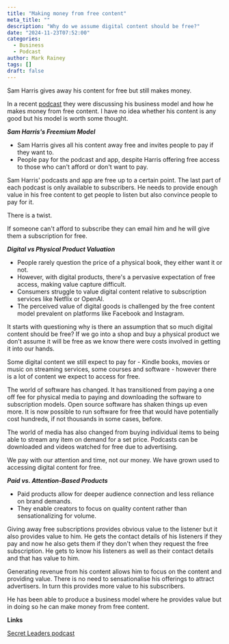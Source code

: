 ```yaml
---
title: "Making money from free content"
meta_title: ""
description: "Why do we assume digital content should be free?"
date: "2024-11-23T07:52:00"
categories:
  - Business
  - Podcast
author: Mark Rainey
tags: []
draft: false
---
```


Sam Harris gives away his content for free but still makes money. 

In a recent [podcast](https://www.youtube.com/watch?v=JNDPXwZ4S9s) they were discussing his business model and how he makes money from free content. I have no idea whether his content is any good but his model is worth some thought. 

***Sam Harris's Freemium Model***
- Sam Harris gives all his content away free and invites people to pay if they want to.
- People pay for the podcast and app, despite Harris offering free access to those who can't afford or don't want to pay.

Sam Harris' podcasts and app are free up to a certain point. The last part of each podcast is only available to subscribers. He needs to provide enough value in his free content to get people to listen but also convince people to pay for it. 

There is a twist. 

If someone can't afford to subscribe they can email him and he will give them a subscription for free. 

***Digital vs Physical Product Valuation***

- People rarely question the price of a physical book, they either want it or not.
- However, with digital products, there's a pervasive expectation of free access, making value capture difficult.
- Consumers struggle to value digital content relative to subscription services like Netflix or OpenAI.
- The perceived value of digital goods is challenged by the free content model prevalent on platforms like Facebook and Instagram.

It starts with questioning why is there an assumption that so much digital content should be free? If we go into a shop and buy a physical product we don't assume it will be free as we know there were costs involved in getting it into our hands.

Some digital content we still expect to pay for - Kindle books, movies or music on streaming services, some courses and software - however there is a lot of content we expect to access for free. 

The world of software has changed. It has transitioned from paying a one off fee for physical media to paying and downloading the software to subscription models. Open source software has shaken things up even more. It is now possible to run software for free that would have potentially cost hundreds, if not thousands in some cases, before. 

The world of media has also changed from buying individual items to being able to stream any item on demand for a set price. Podcasts can be downloaded and videos watched for free due to advertising. 

We pay with our attention and time, not our money. We have grown used to accessing digital content for free.

***Paid vs. Attention-Based Products***

- Paid products allow for deeper audience connection and less reliance on brand demands.
- They enable creators to focus on quality content rather than sensationalizing for volume.

Giving away free subscriptions provides obvious value to the listener but it also provides value to him. He gets the contact details of his listeners if they pay and now he also gets them if they don't when they request the free subscription. He gets to know his listeners as well as their contact details and that has value to him. 

Generating revenue from his content allows him to focus on the content and providing value. There is no need to sensationalise his offerings to attract advertisers. In turn this provides more value to his subscribers.

He has been able to produce a business model where he provides value but in doing so he can make money from free content.

__Links__

[Secret Leaders podcast](https://www.youtube.com/watch?v=JNDPXwZ4S9s)

